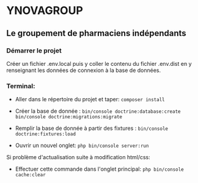 # YNOVAGROUP
## Le groupement de pharmaciens indépendants

### Démarrer le projet
Créer un fichier .env.local  puis y coller le contenu du fichier .env.dist  en y renseignant les données de connexion à la base de données.

### Terminal:
- Aller dans le répertoire du projet et taper:
```composer install```

- Créer la base de donnée :
```bin/console doctrine:database:create```
```bin/console doctrine:migrations:migrate```

- Remplir la base de donnée à partir des fixtures :
```bin/console doctrine:fixtures:load```

- Ouvrir un nouvel onglet:
```php bin/console server:run```


Si problème d'actualisation suite à modification html/css:
- Effectuer cette commande dans l'onglet principal:
```php bin/console cache:clear```